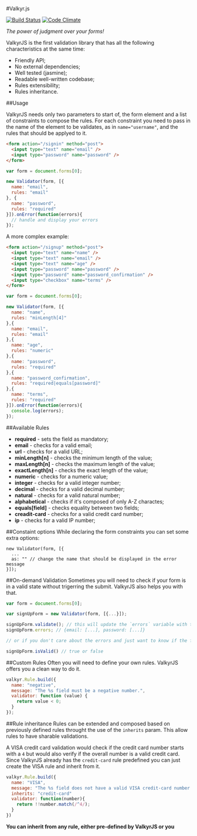 #Valkyr.js

[![Build Status](https://travis-ci.org/lukelex/valkyr.js.png)](https://travis-ci.org/lukelex/valkyr.js) [![Code Climate](https://codeclimate.com/github/lukelex/valkyr.js.png)](https://codeclimate.com/github/lukelex/valkyr.js)

*The power of judgment over your forms!*

ValkyrJS is the first validation library that has all the following characteristics at the same time:

* Friendly API;
* No external dependencies;
* Well tested (jasmine);
* Readable well-written codebase;
* Rules extensibility;
* Rules inheritance.

##Usage

ValkyrJS needs only two parameters to start of, the form element and a list of constraints to compose the rules. For each constraint you need to pass in the name of the element to be validates, as in `name="username"`, and the rules that should be applyed to it.

```html
<form action="/signin" method="post">
  <input type="text" name="email" />
  <input type="password" name="password" />
</form>
```
```javascript
var form = document.forms[0];

new Validator(form, [{
  name: "email",
  rules: "email"
}, {
  name: "password",
  rules: "required"
}]).onError(function(errors){
  // handle and display your errors
});
```

A more complex example:

```html
<form action="/signup" method="post">
  <input type="text" name="name" />
  <input type="text" name="email" />
  <input type="text" name="age" />
  <input type="password" name="password" />
  <input type="password" name="password_confirmation" />
  <input type="checkbox" name="terms" />
</form>
```

```javascript
var form = document.forms[0];

new Validator(form, [{
  name: "name",
  rules: "minLength[4]"
},{
  name: "email",
  rules: "email"
},{
  name: "age",
  rules: "numeric"
},{
  name: "password",
  rules: "required"
},{
  name: "password_confirmation",
  rules: "required|equals[password]"
},{
  name: "terms",
  rules: "required"
}]).onError(function(errors){
  console.log(errors);
});
```

##Available Rules

* **required**       - sets the field as mandatory;
* **email**          - checks for a valid email;
* **url**            - checks for a valid URL;
* **minLength[n]**   - checks the minimum length of the value;
* **maxLength[n]**   - checks the maximum length of the value;
* **exactLength[n]** - checks the exact length of the value;
* **numeric**        - checks for a numeric value;
* **integer**        - checks for a valid integer number;
* **decimal**        - checks for a valid decimal number;
* **natural**        - checks for a valid natural number;
* **alphabetical**   - checks if it's composed of only A-Z charactes;
* **equals[field]**  - checks equality between two fields;
* **creadit-card**   - checks for a valid credit card number;
* **ip**             - checks for a valid IP number;

##Constaint options
While declaring the form constraints you can set some extra options:

```jacascript
new Validator(form, [{
  ...
  as: "" // change the name that should be displayed in the error message
}]);
```

##On-demand Validation
Sometimes you will need to check if your form is in a valid state without trigerring the submit. ValkyrJS also helps you with that.

```javascript
var form = document.forms[0];

var signUpForm = new Validator(form, [{...}]);

signUpForm.validate(); // this will update the `errors` variable with the current state of the form
signUpForm.errors; // {email: [...], password: [...]}

// or if you don't care about the errors and just want to know if the form is valid

signUpForm.isValid() // true or false
```

##Custom Rules
Often you will need to define your own rules. ValkyrJS offers you a clean way to do it.

```javascript
valkyr.Rule.build({
  name: "negative",
  message: "The %s field must be a negative number.",
  validator: function (value) {
    return value < 0;
  }
});
```

##Rule inheritance
Rules can be extended and composed based on previously defined rules throught the use of the `inherits` param. This allow rules to have sharable validations.

A VISA credit card validation would check if the credit card number starts with a `4` but would also verify if the overall number is a valid credit card. Since ValkyrJS already has the `credit-card` rule predefined you can just create the VISA rule and inherit from it.

```javascript
valkyr.Rule.build({
  name: "VISA",
  message: "The %s field does not have a valid VISA credit-card number.",
  inherits: "credit-card"
  validator: function(number){
    return !!number.match(/^4/);
  }
})
```

**You can inherit from any rule, either pre-defined by ValkyrJS or you**
